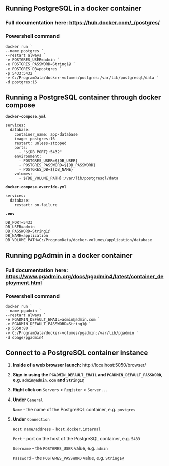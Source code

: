 ## Running PostgreSQL in a docker container

### Full documentation here: https://hub.docker.com/_/postgres/

### Powershell command
```
docker run `
--name postgres `
--restart always `
-e POSTGRES_USER=admin `
-e POSTGRES_PASSWORD=String1@ `
-e POSTGRES_DB=postgres `
-p 5433:5432 `
-v C:/ProgramData/docker-volumes/postgres:/var/lib/postgresql/data `
-d postgres:16
```

## Running a PostgreSQL container through docker compose

__`docker-compose.yml`__
``` 
services:
  database:
    container_name: app-database
    image: postgres:16
    restart: unless-stopped
    ports:
      - "${DB_PORT}:5432"
    environment:
      - POSTGRES_USER=${DB_USER}
      - POSTGRES_PASSWORD=${DB_PASSWORD}
      - POSTGRES_DB=${DB_NAME}
    volumes:
      - ${DB_VOLUME_PATH}:/var/lib/postgresql/data
```

__`docker-compose.override.yml`__
```
services:
  database:
    restart: on-failure
```

__`.env`__
```
DB_PORT=5433
DB_USER=admin
DB_PASSWORD=String1@
DB_NAME=application
DB_VOLUME_PATH=C:/ProgramData/docker-volumes/application/database
```

## Running pgAdmin in a docker container

### Full documentation here: https://www.pgadmin.org/docs/pgadmin4/latest/container_deployment.html

### Powershell command
```
docker run `
--name pgadmin `
--restart always `
-e PGADMIN_DEFAULT_EMAIL=admin@admin.com `
-e PGADMIN_DEFAULT_PASSWORD=String1@ `
-p 5050:80 `
-v C:/ProgramData/docker-volumes/pgadmin:/var/lib/pgadmin `
-d dpage/pgadmin4
```

## Connect to a PostgreSQL container instance

1. __Inside of a web browser launch:__ http://localhost:5050/browser/

2. __Sign in using the `PGADMIN_DEFAULT_EMAIL` and `PGADMIN_DEFAULT_PASSWORD`, e.g. `admin@admin.com` and `String1@`__

3. __Right click on__ `Servers` > `Register` > `Server...`

4. __Under__ `General`
   
    `Name` - the name of the PostgreSQL container, e.g. `postgres`

5. __Under__ `Connection`

    `Host name/address` - `host.docker.internal`

    `Port` - port on the host of the PostgreSQL container, e.g. `5433`

    `Username` - the `POSTGRES_USER` value, e.g. `admin`

    `Password` - the `POSTGRES_PASSWORD` value, e.g. `String1@`
